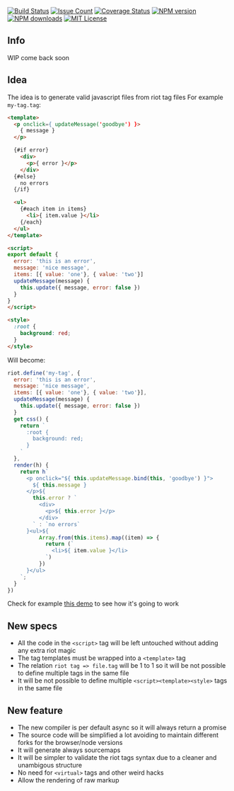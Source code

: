 [![Build Status][travis-image]][travis-url]
[![Issue Count][codeclimate-image]][codeclimate-url]
[![Coverage Status][coverage-image]][coverage-url]
[![NPM version][npm-version-image]][npm-url]
[![NPM downloads][npm-downloads-image]][npm-url]
[![MIT License][license-image]][license-url]

## Info

WIP come back soon

## Idea

The idea is to generate valid javascript files from riot tag files
For example `my-tag.tag`:
```html
<template>
  <p onclick={ updateMessage('goodbye') }>
    { message }
  </p>

  {#if error}
    <div>
      <p>{ error }</p>
    </div>
  {#else}
    no errors
  {/if}

  <ul>
    {#each item in items}
      <li>{ item.value }</li>
    {/each}
  </ul>
</template>

<script>
export default {
  error: 'this is an error',
  message: 'nice message',
  items: [{ value: 'one'}, { value: 'two'}]
  updateMessage(message) {
    this.update({ message, error: false })
  }
}
</script>

<style>
  :root {
    background: red;
  }
</style>
```

Will become:

```js
riot.define('my-tag', {
  error: 'this is an error',
  message: 'nice message',
  items: [{ value: 'one'}, { value: 'two'}],
  updateMessage(message) {
    this.update({ message, error: false })
  }
  get css() {
    return `
      :root {
        background: red;
      }
    `
  },
  render(h) {
    return h`
      <p onclick="${ this.updateMessage.bind(this, 'goodbye') }">
        ${ this.message }
      </p>${
        this.error ? `
          <div>
            <p>${ this.error }</p>
          </div>
        ` : `no errors`
      }<ul>${
          Array.from(this.items).map((item) => {
            return (`
              <li>${ item.value }</li>
            `)
          })
      }</ul>
    `;
  }
})
```

Check for example [this demo](https://jsfiddle.net/gianlucaguarini/ed31q3qk/) to see how it's going to work

## New specs

- All the code in the `<script>` tag will be left untouched without adding any extra riot magic
- The tag templates must be wrapped into a `<template>` tag
- The relation `riot tag => file.tag` will be 1 to 1 so it will be not possible to define multiple tags in the same file
- It will be not possible to define multiple `<script><template><style>` tags in the same file

## New feature

- The new compiler is per default async so it will always return a promise
- The source code will be simplified a lot avoiding to maintain different forks for the browser/node versions
- It will generate always sourcemaps
- It will be simpler to validate the riot tags syntax due to a cleaner and unambigous structure
- No need for `<virtual>` tags and other weird hacks
- Allow the rendering of raw markup

[travis-image]:  https://img.shields.io/travis/riot/compiler.svg?style=flat-square
[travis-url]:    https://travis-ci.org/riot/compiler
[license-image]: https://img.shields.io/badge/license-MIT-000000.svg?style=flat-square
[license-url]:   LICENSE.txt
[npm-version-image]:   https://img.shields.io/npm/v/riot-compiler.svg?style=flat-square
[npm-downloads-image]: https://img.shields.io/npm/dm/riot-compiler.svg?style=flat-square
[npm-url]:             https://npmjs.org/package/riot-compiler
[coverage-image]:    https://codeclimate.com/github/riot/compiler/badges/coverage.svg
[coverage-url]:      https://codeclimate.com/github/riot/compiler/coverage
[codeclimate-image]: https://codeclimate.com/github/riot/compiler/badges/issue_count.svg
[codeclimate-url]:   https://codeclimate.com/github/riot/compiler
